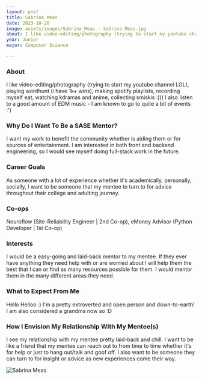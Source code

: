```yaml
---
layout: post
title: Sabrina Meas 
date: 2023-10-20
image: assets/images/Sabrina_Meas - Sabrina Meas.jpg
about: I like video-editing/photography (trying to start my youtube channel LOL), playing wordhunt (i have 1k+ wins), making spotify playlists, recording myself eat, watching kdramas and anime, collecting smiskis :))) I also listen to a good amount of EDM music - I am known to go to quite a bit of events :')
year: Junior
major: Computer Science

---
```


### About

I like video-editing/photography (trying to start my youtube channel LOL), playing wordhunt (i have 1k+ wins), making spotify playlists, recording myself eat, watching kdramas and anime, collecting smiskis :))) I also listen to a good amount of EDM music - I am known to go to quite a bit of events :')

### Why Do I Want To Be a SASE Mentor?

I want my work to benefit the community whether is aiding them or for sources of entertainment. I am interested in both front and backend engineering, so I would see myself doing full-stack work in the future.

### Career Goals

As someone with a lot of experience whether it's academically, personally, socially, I want to be someone that my mentee to turn to for advice throughout their college and adulting journey.

### Co-ops

Neuroflow (Site-Reliability Engineer | 2nd Co-op), eMoney Advisor (Python Developer | 1st Co-op)

### Interests

I would be a easy-going and laid-back mentor to my mentee. If they ever have anything they need help with or are worried about I will help them the best that I can or find as many resources possible for them. I would mentor them in the many different areas they need.

### What to Expect From Me

Hello Helloo :) I'm a pretty extroverted and open person and down-to-earth! I am also considered a grandma now so :D 

### How I Envision My Relationship With My Mentee(s) 

I see my relationship with my mentee pretty laid-back and chill. I want to be like a friend that my mentee can reach out to from time to time whether it's for help or just to hang out/talk and goof off. I also want to be someone they can turn to for insight or advice as new experiences come their way.

<div class="text-center my-5">
    <img src="https://sase-drexel.github.io/mentorship-2023/assets/images/Sabrina_Meas - Sabrina Meas.jpg" alt="Sabrina Meas" class="rounded post-img" />
</div>
